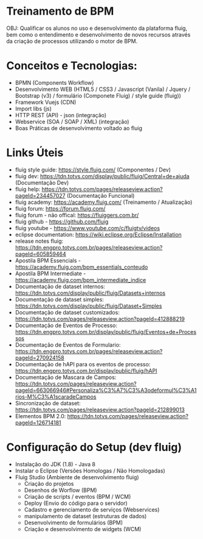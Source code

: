 # Treinamento de BPM 

OBJ: Qualificar os alunos no uso e desenvolvimento da plataforma fluig, bem como o entendimento e desenvolvimento de novos recursos através da 
criação de processos utilizando o motor de BPM.


# Conceitos e Tecnologias: 

* BPMN (Components Workflow)
* Desenvolvimento WEB (HTML5 / CSS3 / Javascript (Vanila) / Jquery / Bootstrap (v3) / formulário (Componete Fluig) / style guide (fluig))
* Framework Vuejs (CDN)
* Import libs (js)
* HTTP REST (API) - json (integração)
* Webservice (SOA / SOAP / XML) (integração)
* Boas Práticas de desenvolvimento voltado ao fluig 

# Links Úteis

* fluig style guide: https://style.fluig.com/ (Componentes / Dev)
* fluig dev: https://tdn.totvs.com/display/public/fluig/Central+de+ajuda (Documentação Dev)
* fluig help: https://tdn.totvs.com/pages/releaseview.action?pageId=234457027 (Documentação Funcional)
* fluig academy: https://academy.fluig.com/ (Treinamento / Atualização)
* fluig forum: https://forum.fluig.com/
* fluig forum - não offical: https://fluiggers.com.br/
* fluig github - https://github.com/fluig
* fluig youtube - https://www.youtube.com/c/fluigtv/videos
* eclipse documentation: https://wiki.eclipse.org/Eclipse/Installation
* release notes fluig: https://tdn.engpro.totvs.com.br/pages/releaseview.action?pageId=605859464
* Apostila BPM Essencials - https://academy.fluig.com/bpm_essentials_conteudo
* Apostila BPM Intermediate - https://academy.fluig.com/bpm_intermediate_indice
* Documentação de dataset internos: https://tdn.totvs.com/display/public/fluig/Datasets+internos
* Documentação de dataset simples: https://tdn.totvs.com/display/public/fluig/Dataset+Simples
* Documentação de dataset customizados: https://tdn.totvs.com/pages/releaseview.action?pageId=412888219
* Documentação de Eventos de Processo: https://tdn.engpro.totvs.com.br/display/public/fluig/Eventos+de+Processos
* Documentação de Eventos de Formulario: https://tdn.engpro.totvs.com.br/pages/releaseview.action?pageId=270924158
* Documentação de hAPI para os eventos de processo: https://tdn.engpro.totvs.com.br/display/public/fluig/hAPI
* Documentação de Mascara de Campos: https://tdn.totvs.com/pages/releaseview.action?pageId=663066946#Personaliza%C3%A7%C3%A3odeformul%C3%A1rios-M%C3%A1scaradeCampos
* Sincronização de dataset: https://tdn.totvs.com/pages/releaseview.action?pageId=212899013
* Elementos BPM 2.0: https://tdn.totvs.com/pages/releaseview.action?pageId=126714181

# Configuração do Setup (dev fluig)

* Instalação do JDK (1.8) - Java 8
* Instalar o Eclipse (Versões Homologas / Não Homologadas)
* Fluig Studio (Ambiente de desenvolvimento fluig)
  * Criação do projetos 
  * Desenhos de Worflow (BPM)
  * Criação de scripts / eventos (BPM / WCM) 
  * Deploy (Envio do código para o servidor)
  * Cadastro e gerenciamento de serviços (Webservices)
  * manipulamento de dataset (estruturas de dados)
  * Desenvolvimento de formulários (BPM)
  * Criação e desenvolvimento de widgets (WCM)
